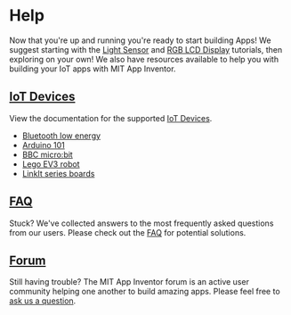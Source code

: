 # Help

Now that you're up and running you're ready to start building Apps! We suggest starting with the
<a href="/assets/howtos/MIT_App_Inventor_IoT_Light_Sensor.pdf" target="_blank">Light Sensor</a>
and <a href="/assets/howtos/MIT_App_Inventor_IoT_RgbLcd.pdf" target="_blank">RGB LCD Display</a>
tutorials, then exploring on your own! We also have resources available to help you with building your IoT apps with MIT App Inventor.

## [IoT Devices](#/devices/devicesintro)
View the documentation for the supported [IoT Devices](#/devices/devicesintro).

*   [Bluetooth low energy](#/bluetoothle/bluetoothleintro)
*   [Arduino 101](#/arduino101/arduino101intro)
*   [BBC micro:bit](#/microbit/microbitintro)
*   [Lego EV3 robot](#/legoev3/legoev3intro)
*   [LinkIt series boards](#/linkit/linkitintro)

## [FAQ](#/faq/faq)
Stuck? We've collected answers to the most frequently asked questions from our users. Please check out the [FAQ](#/faq/faq) for potential solutions.

## <a href="https://groups.google.com/forum/#!forum/mitappinventortest" target="_blank">Forum</a>
Still having trouble? The MIT App Inventor forum is an active user community helping one another to build amazing apps. Please feel free to <a href="https://groups.google.com/forum/#!categories/mitappinventortest" target="_blank">ask us a question</a>.
